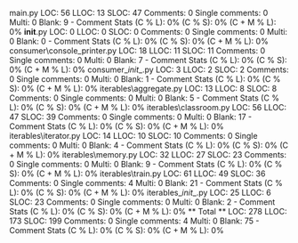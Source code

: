 main.py
    LOC: 56
    LLOC: 13
    SLOC: 47
    Comments: 0
    Single comments: 0
    Multi: 0
    Blank: 9
    - Comment Stats
        (C % L): 0%
        (C % S): 0%
        (C + M % L): 0%
__init__.py
    LOC: 0
    LLOC: 0
    SLOC: 0
    Comments: 0
    Single comments: 0
    Multi: 0
    Blank: 0
    - Comment Stats
        (C % L): 0%
        (C % S): 0%
        (C + M % L): 0%
consumer\console_printer.py
    LOC: 18
    LLOC: 11
    SLOC: 11
    Comments: 0
    Single comments: 0
    Multi: 0
    Blank: 7
    - Comment Stats
        (C % L): 0%
        (C % S): 0%
        (C + M % L): 0%
consumer\__init__.py
    LOC: 3
    LLOC: 2
    SLOC: 2
    Comments: 0
    Single comments: 0
    Multi: 0
    Blank: 1
    - Comment Stats
        (C % L): 0%
        (C % S): 0%
        (C + M % L): 0%
iterables\aggregate.py
    LOC: 13
    LLOC: 8
    SLOC: 8
    Comments: 0
    Single comments: 0
    Multi: 0
    Blank: 5
    - Comment Stats
        (C % L): 0%
        (C % S): 0%
        (C + M % L): 0%
iterables\classroom.py
    LOC: 56
    LLOC: 47
    SLOC: 39
    Comments: 0
    Single comments: 0
    Multi: 0
    Blank: 17
    - Comment Stats
        (C % L): 0%
        (C % S): 0%
        (C + M % L): 0%
iterables\iterator.py
    LOC: 14
    LLOC: 10
    SLOC: 10
    Comments: 0
    Single comments: 0
    Multi: 0
    Blank: 4
    - Comment Stats
        (C % L): 0%
        (C % S): 0%
        (C + M % L): 0%
iterables\memory.py
    LOC: 32
    LLOC: 27
    SLOC: 23
    Comments: 0
    Single comments: 0
    Multi: 0
    Blank: 9
    - Comment Stats
        (C % L): 0%
        (C % S): 0%
        (C + M % L): 0%
iterables\train.py
    LOC: 61
    LLOC: 49
    SLOC: 36
    Comments: 0
    Single comments: 4
    Multi: 0
    Blank: 21
    - Comment Stats
        (C % L): 0%
        (C % S): 0%
        (C + M % L): 0%
iterables\__init__.py
    LOC: 25
    LLOC: 6
    SLOC: 23
    Comments: 0
    Single comments: 0
    Multi: 0
    Blank: 2
    - Comment Stats
        (C % L): 0%
        (C % S): 0%
        (C + M % L): 0%
** Total **
    LOC: 278
    LLOC: 173
    SLOC: 199
    Comments: 0
    Single comments: 4
    Multi: 0
    Blank: 75
    - Comment Stats
        (C % L): 0%
        (C % S): 0%
        (C + M % L): 0%
